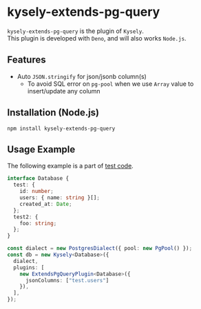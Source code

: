 # kysely-extends-pg-query

`kysely-extends-pg-query` is the plugin of `Kysely`.  
This plugin is developed with `Deno`, and will also works `Node.js`.

## Features

- Auto `JSON.stringify` for json/jsonb column(s)
  - To avoid SQL error on `pg-pool` when we use `Array` value to insert/update any column

## Installation (Node.js)

```
npm install kysely-extends-pg-query
```

## Usage Example

The following example is a part of [test code](./test/plugin/extends-pg-query-plugin.test.ts).

```ts
interface Database {
  test: {
    id: number;
    users: { name: string }[];
    created_at: Date;
  };
  test2: {
    foo: string;
  };
}

const dialect = new PostgresDialect({ pool: new PgPool() });
const db = new Kysely<Database>({
  dialect,
  plugins: [
    new ExtendsPgQueryPlugin<Database>({
      jsonColumns: ["test.users"]
    }),
  ],
});
```
